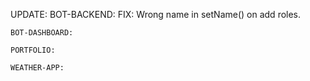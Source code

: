UPDATE:
    BOT-BACKEND:
       FIX: Wrong name in setName() on add roles.

    BOT-DASHBOARD:

    PORTFOLIO:

    WEATHER-APP:
